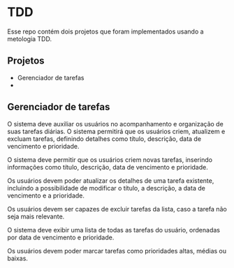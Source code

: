 # TDD

Esse repo contém dois projetos que foram implementados usando a metologia TDD.

## Projetos

- Gerenciador de tarefas
- 

## Gerenciador de tarefas

O sistema deve auxiliar os usuários no acompanhamento e organização de suas tarefas diárias. O sistema permitirá que os usuários criem, atualizem e excluam tarefas, definindo detalhes como título, descrição, data de vencimento e prioridade.

O sistema deve permitir que os usuários criem novas tarefas, inserindo informações como título, descrição, data de vencimento e prioridade.

Os usuários devem poder atualizar os detalhes de uma tarefa existente, incluindo a possibilidade de modificar o título, a descrição, a data de vencimento e a prioridade.

Os usuários devem ser capazes de excluir tarefas da lista, caso a tarefa não seja mais relevante.

O sistema deve exibir uma lista de todas as tarefas do usuário, ordenadas por data de vencimento e prioridade.

Os usuários devem poder marcar tarefas como prioridades altas, médias ou baixas.

